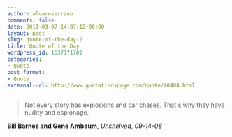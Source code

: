 ```yaml
---
author: alvaroserrano
comments: false
date: 2011-03-07 14:07:12+00:00
layout: post
slug: quote-of-the-day-2
title: Quote of the Day
wordpress_id: 1637171702
categories:
- Quote
post_format:
- Quote
external-url: http://www.quotationspage.com/quote/40404.html
---
```


<blockquote>Not every story has explosions and car chases. That's why they have nudity and espionage.</blockquote>

**Bill Barnes and Gene Ambaum**, _Unshelved, 09-14-08_

